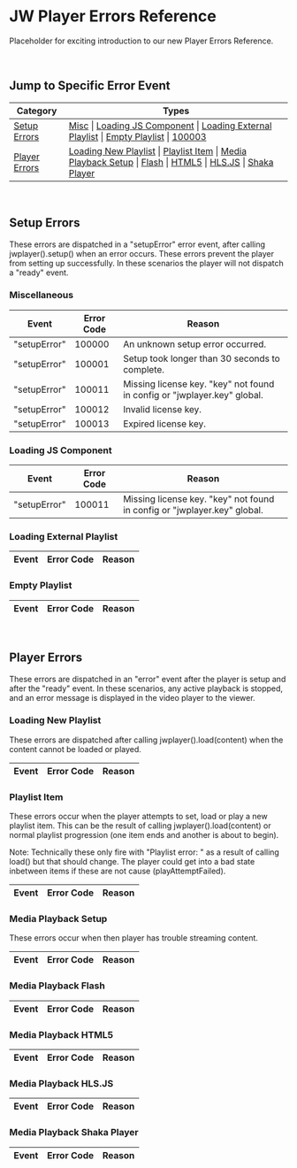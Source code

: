 # JW Player Errors Reference

Placeholder for exciting introduction to our new Player Errors Reference.

<br/>

## Jump to Specific Error Event

|Category|Types|
|---|---|
|[Setup Errors](#setup)|[Misc](#misc) \| [Loading JS Component](#loading-js) \| [Loading External Playlist](#loading-external-playlist) \| [Empty Playlist](#empty-playlist) \| [100003](#100013-100014)|
|[Player Errors](#player)|[Loading New Playlist](#loading-new-playlist) \| [Playlist Item](#playlist-item) \| [Media Playback Setup](#media-setup) \| [Flash](#media-flash) \| [HTML5](#media-html5) \| [HLS.JS](#media-hlsjs) \| [Shaka Player](#media-shaka)|

<br/>
<a name="setup"></a>

## Setup Errors

These errors are dispatched in a "setupError" error event, after calling jwplayer().setup() when an error occurs. These errors prevent the player from setting up successfully. In these scenarios the player will not dispatch a "ready" event.

<a name="misc"></a>
### Miscellaneous
|Event|Error Code|Reason|
|---|---|---|
|"setupError" | <a name="100000"></a> 100000 | An unknown setup error occurred.|
|"setupError" | <a name="100001"></a> 100001 | Setup took longer than 30 seconds to complete.|
|"setupError" | <a name="100011"></a> 100011 | Missing license key. "key" not found in config or "jwplayer.key" global.|
|"setupError" | <a name="100012"></a> 100012 | Invalid license key.|
|"setupError" | <a name='100013'></a> 100013 | Expired license key.|

<a name="loading-js"></a>
### Loading JS Component
|Event|Error Code|Reason|
|---|---|---|
|"setupError"|100011|Missing license key. "key" not found in config or "jwplayer.key" global.|

<a name="loading-external-playlist"></a>
### Loading External Playlist
|Event|Error Code|Reason|
|---|---|---|

<a name="empty-playlist"></a>
### Empty Playlist
|Event|Error Code|Reason|
|---|---|---|

<br/>
<a name="player"></a>

## Player Errors

These errors are dispatched in an "error" event after the player is setup and after the "ready" event. In these scenarios, any active playback is stopped, and an error message is displayed in the video player to the viewer.

<a name="loading-new-playlist"></a>
### Loading New Playlist
These errors are dispatched after calling jwplayer().load(content) when the content cannot be loaded or played.

|Event|Error Code|Reason|
|---|---|---|


<a name="playlist-item"></a>
### Playlist Item
These errors occur when the player attempts to set, load or play a new playlist item. This can be the result of calling jwplayer().load(content) or normal playlist progression (one item ends and another is about to begin).

Note: Technically these only fire with "Playlist error: " as a result of calling load() but that should change. The player could get into a bad state inbetween items if these are not cause (playAttemptFailed).

|Event|Error Code|Reason|
|---|---|---|


<a name="media-setup"></a>
### Media Playback Setup
These errors occur when then player has trouble streaming content.

|Event|Error Code|Reason|
|---|---|---|


<a name="media-flash"></a>
### Media Playback Flash
|Event|Error Code|Reason|
|---|---|---|


<a name="media-html5"></a>
### Media Playback HTML5
|Event|Error Code|Reason|
|---|---|---|


<a name="media-hlsjs"></a>
### Media Playback HLS.JS
|Event|Error Code|Reason|
|---|---|---|


<a name="media-shaka"></a>
### Media Playback Shaka Player
|Event|Error Code|Reason|
|---|---|---|


